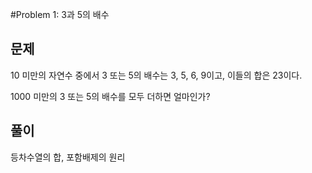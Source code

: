 #Problem 1: 3과 5의 배수

## 문제
10 미만의 자연수 중에서 3 또는 5의 배수는 3, 5, 6, 9이고, 이들의 합은 23이다.

1000 미만의 3 또는 5의 배수를 모두 더하면 얼마인가?

## 풀이
등차수열의 합, 포함배제의 원리